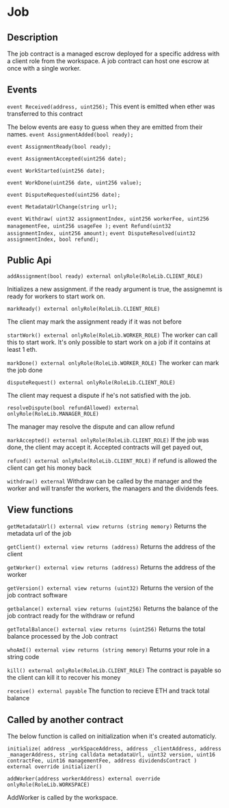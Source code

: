 # Job

## Description

The job contract is a managed escrow deployed for a specific address with a client role from the workspace.
A job contract can host one escrow at once with a single worker.

## Events
`event Received(address, uint256);`
 This event is emitted when ether was transferred to this contract

 The below events are easy to guess when they are emitted from their names.
`event AssignmentAdded(bool ready);`

`event AssignmentReady(bool ready);`

`event AssignmentAccepted(uint256 date);`

`event WorkStarted(uint256 date);`

`event WorkDone(uint256 date, uint256 value);`

`event DisputeRequested(uint256 date);`

`event MetadataUrlChange(string url);`

`event Withdraw(
        uint32 assignmentIndex,
        uint256 workerFee,
        uint256 managementFee,
        uint256 usageFee
    );`
`event Refund(uint32 assignmentIndex, uint256 amount);`
`event DisputeResolved(uint32 assignmentIndex, bool refund);`

## Public Api

`addAssignment(bool ready) external onlyRole(RoleLib.CLIENT_ROLE)`
 
 Initializes a new assignment. if the ready argument is true, the assignemnt is ready for workers to start work on.

 `markReady() external onlyRole(RoleLib.CLIENT_ROLE)`

 The client may mark the assignment ready if it was not before

 `startWork() external onlyRole(RoleLib.WORKER_ROLE)`
 The worker can call this to start work.
 It's only possible to start work on a job if it contains at least 1 eth.

 `markDone() external onlyRole(RoleLib.WORKER_ROLE)`
 The worker can mark the job done

 `disputeRequest() external onlyRole(RoleLib.CLIENT_ROLE)`

 The client may request a dispute if he's not satisfied with the job.

 `resolveDispute(bool refundAllowed)
        external
        onlyRole(RoleLib.MANAGER_ROLE)`
  
  The manager may resolve the dispute and can allow refund

  `markAccepted() external onlyRole(RoleLib.CLIENT_ROLE)`
  If the job was done, the client may accept it.
  Accepted contracts will get payed out,

  `refund() external onlyRole(RoleLib.CLIENT_ROLE)`
  if refund is allowed the client can get his money back

  `withdraw() external`
   Withdraw can be called by the manager and the worker and will transfer the workers, the managers and the dividends fees.



 ## View functions
 `getMetadataUrl() external view returns (string memory)`
  Returns the metadata url of the job

 `getClient() external view returns (address)`
  Returns the address of the client

 `getWorker() external view returns (address)`
  Returns the address of the worker
 
 `getVersion() external view returns (uint32)`
  Returns the version of the job contract software

 `getbalance() external view returns (uint256)`
  Returns the balance of the job contract ready for the withdraw or refund

  `getTotalBalance() external view returns (uint256)`
  Returns the total balance processed by the Job contract

  `whoAmI() external view returns (string memory)` 
  Returns your role in a string code

  `kill() external onlyRole(RoleLib.CLIENT_ROLE)`
  The contract is payable so the client can kill it to recover his money

  `receive() external payable`
  The function to recieve ETH and track total balance


## Called by another contract
The below function is called on initialization when it's created automaticly.

`initialize(
        address _workSpaceAddress,
        address _clientAddress,
        address _managerAddress,
        string calldata metadataUrl,
        uint32 version,
        uint16 contractFee,
        uint16 managementFee,
        address dividendsContract
    ) external override initializer()`

`addWorker(address workerAddress)
        external
        override
        onlyRole(RoleLib.WORKSPACE)`

AddWorker is called by the workspace.

